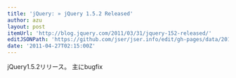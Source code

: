 ```yaml
---
title: 'jQuery: » jQuery 1.5.2 Released'
author: azu
layout: post
itemUrl: 'http://blog.jquery.com/2011/03/31/jquery-152-released/'
editJSONPath: 'https://github.com/jser/jser.info/edit/gh-pages/data/2011/04/index.json'
date: '2011-04-27T02:15:00Z'
---
```

jQuery1.5.2リリース。
主にbugfix
